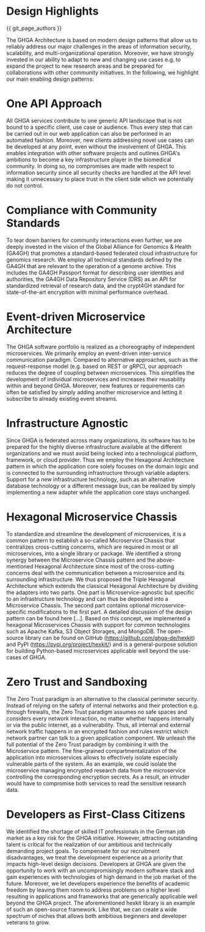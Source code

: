 # Design Highlights

{{ git_page_authors }}

The GHGA Architecture is based on modern design patterns that allow us to reliably address our major challenges in the areas of information security, scalability, and multi-organizational operation. Moreover, we have strongly invested in our ability to adapt to new and changing use cases e.g. to expand the project to new research areas and be prepared for collaborations with other community initiatives. In the following, we highlight our main enabling design patterns: 

# One API Approach
All GHGA services contribute to one generic API landscape that is not bound to a specific client, use case or audience. Thus every step that can be carried out in our web application can also be performed in an automated fashion. Moreover, new clients addressing novel use cases can be developed at any point, even without the involvement of GHGA. This enables integration with other software projects and outlines GHGA's ambitions to become a key infrastructure player in the biomedical community. In doing so, no compromises are made with respect to information security since all security checks are handled at the API level making it unnecessary to place trust in the client side which we potentially do not control.

# Compliance with Community Standards
To tear down barriers for community interactions even further, we are deeply invested in the vision of the Global Alliance for Genomics & Health (GA4GH) that promotes a standard-based federated cloud infrastructure for genomics research. We employ all technical standards defined by the GA4GH that are relevant to the operation of a genome archive. This includes the GA4GH Passport format for describing user identities and authorities, the GA4GH Data Repository Service (DRS) as an API for standardized retrieval of research data, and the crypt4GH standard for state-of-the-art encryption with minimal performance overhead.

# Event-driven Microservice Architecture
The GHGA software portfolio is realized as a choreography of independent microservices. We primarily employ an event-driven inter-service communication paradigm. Compared to alternative approaches, such as the request-response model (e.g. based on REST or gRPC), our approach reduces the degree of coupling between microservices. This simplifies the development of individual microservices and increases their reusability within and beyond GHGA. Moreover, new features or requirements can often be satisfied by simply adding another microservice and letting it subscribe to already existing event streams. 

# Infrastructure Agnostic
Since GHGA is federated across many organizations, its software has to be prepared for the highly diverse infrastructure available at the different organizations and we must avoid being locked into a technological platform, framework, or cloud provider. Thus we employ the Hexagonal Architecture pattern in which the application core solely focuses on the domain logic and is connected to the surrounding infrastructure through variable adapters. Support for a new infrastructure technology, such as an alternative database technology or a different message bus, can be realized by simply implementing a new adapter while the application core stays unchanged.

# Hexagonal Microservice Chassis
To standardize and streamline the development of microservices, it is a common pattern to establish a so-called Microservice Chassis that centralizes cross-cutting concerns, which are required in most or all microservices, into a single library or package. We identified a strong synergy between the Microservice Chassis pattern and the above-mentioned Hexagonal Architecture since most of the cross-cutting concerns deal with the communication between a microservice and its surrounding infrastructure. We thus proposed the Triple Hexagonal Architecture which extends the classical Hexagonal Architecture by dividing the adapters into two parts. One part is Microservice-agnostic but specific to an infrastructure technology and can thus be deposited into a Microservice Chassis. The second part contains optional microservice-specific modifications to the first part. A detailed discussion of the design pattern can be found here [...]. Based on this concept, we implemented a hexagonal Microservices Chassis with support for common technologies such as Apache Kafka, S3 Object Storages, and MongoDB. The open-source library can be found on GitHub (https://github.com/ghga-de/hexkit) and PyPI (https://pypi.org/project/hexkit/) and is a general-purpose solution for building Python-based microservices applicable well beyond the use-cases of GHGA.

# Zero Trust and Sandboxing
The Zero Trust paradigm is an alternative to the classical perimeter security. Instead of relying on the safety of internal networks and their protection e.g. through firewalls, the Zero Trust paradigm assumes no safe spaces and considers every network interaction, no matter whether happens internally or via the public internet, as a vulnerability. Thus, all internal and external network traffic happens in an encrypted fashion and rules restrict which network partner can talk to a given application component. We unleash the full potential of the Zero Trust paradigm by combining it with the Microservice pattern. The fine-grained compartmentalization of the application into microservices allows to effectively isolate especially vulnerable parts of the system. As an example, we could isolate the microservice managing encrypted research data from the microservice controlling the corresponding encryption secrets. As a result, an intruder would have to compromise both services to read the sensitive research data.

# Developers as First-Class Citizens
We identified the shortage of skilled IT professionals in the German job market as a key risk for the GHGA initiative. However, attracting outstanding talent is critical for the realization of our ambitious and technically demanding project goals. To compensate for our recruitment disadvantages, we treat the development experience as a priority that impacts high-level design decisions. Developers at GHGA are given the opportunity to work with an uncompromisingly modern software stack and gain experiences with technologies of high demand in the job market of the future. Moreover, we let developers experience the benefits of academic freedom by leaving them room to address problems on a higher level resulting in applications and frameworks that are generically applicable well beyond the GHGA project. The aforementioned hexkit library is an example of such an open-source framework. Like that, we can create a wide spectrum of niches that allows both ambitious beginners and developer veterans to grow.  
